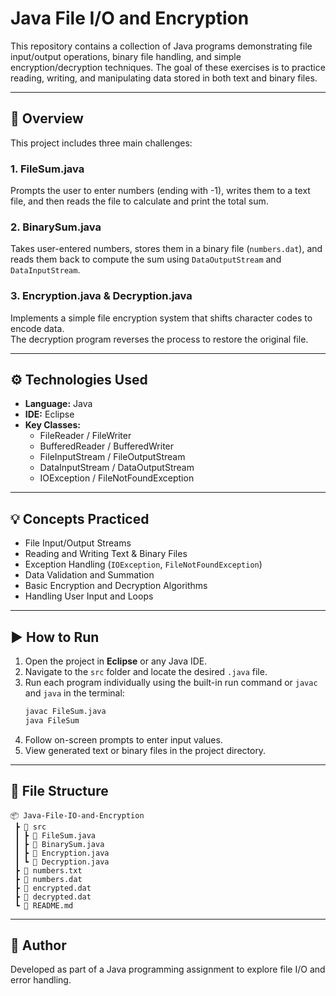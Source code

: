# Java File I/O and Encryption

This repository contains a collection of Java programs demonstrating file input/output operations, binary file handling, and simple encryption/decryption techniques. The goal of these exercises is to practice reading, writing, and manipulating data stored in both text and binary files.

---

## 📘 Overview

This project includes three main challenges:

### 1. FileSum.java  
Prompts the user to enter numbers (ending with -1), writes them to a text file, and then reads the file to calculate and print the total sum.

### 2. BinarySum.java  
Takes user-entered numbers, stores them in a binary file (`numbers.dat`), and reads them back to compute the sum using `DataOutputStream` and `DataInputStream`.

### 3. Encryption.java & Decryption.java  
Implements a simple file encryption system that shifts character codes to encode data.  
The decryption program reverses the process to restore the original file.

---

## ⚙️ Technologies Used

- **Language:** Java  
- **IDE:** Eclipse  
- **Key Classes:**  
  - FileReader / FileWriter  
  - BufferedReader / BufferedWriter  
  - FileInputStream / FileOutputStream  
  - DataInputStream / DataOutputStream  
  - IOException / FileNotFoundException  

---

## 💡 Concepts Practiced

- File Input/Output Streams  
- Reading and Writing Text & Binary Files  
- Exception Handling (`IOException`, `FileNotFoundException`)  
- Data Validation and Summation  
- Basic Encryption and Decryption Algorithms  
- Handling User Input and Loops  

---

## ▶️ How to Run

1. Open the project in **Eclipse** or any Java IDE.  
2. Navigate to the `src` folder and locate the desired `.java` file.  
3. Run each program individually using the built-in run command or `javac` and `java` in the terminal:  
   ```bash
   javac FileSum.java
   java FileSum
   ```
4. Follow on-screen prompts to enter input values.  
5. View generated text or binary files in the project directory.  

---

## 📂 File Structure

```
📦 Java-File-IO-and-Encryption
 ┣ 📂 src
 ┃ ┣ 📜 FileSum.java
 ┃ ┣ 📜 BinarySum.java
 ┃ ┣ 📜 Encryption.java
 ┃ ┗ 📜 Decryption.java
 ┣ 📜 numbers.txt
 ┣ 📜 numbers.dat
 ┣ 📜 encrypted.dat
 ┣ 📜 decrypted.dat
 ┗ 📜 README.md
```

---

## 🧠 Author
Developed as part of a Java programming assignment to explore file I/O and error handling.
